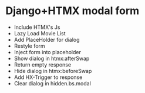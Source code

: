 # Django+HTMX modal form

- Include HTMX's Js
- Lazy Load Movie List
- Add PlaceHolder for dialog
- Restyle form
- Inject form into placeholder
- Show dialog in htmx:afterSwap
- Return empty response
- Hide dialog in htmx:beforeSwap
- Add HX-Trigger to response
- Clear dialog in hidden.bs.modal